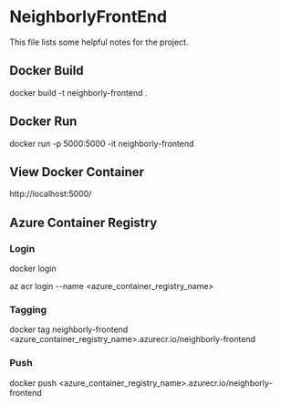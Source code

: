 # NeighborlyFrontEnd

This file lists some helpful notes for the project.

## Docker Build  

docker build -t neighborly-frontend .

## Docker Run

docker run -p 5000:5000 -it neighborly-frontend

## View Docker Container

http://localhost:5000/

## Azure Container Registry

### Login

docker login

az acr login --name <azure_container_registry_name>

### Tagging

docker tag neighborly-frontend <azure_container_registry_name>.azurecr.io/neighborly-frontend

### Push
docker push <azure_container_registry_name>.azurecr.io/neighborly-frontend